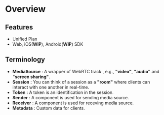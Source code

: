 
# Overview

## Features

- Unified Plan
- Web, iOS(**WIP**), Android(**WIP**) SDK



## Terminology

- **MediaSource** : A wrapper of WebRTC track , e.g., **"video"**, **"audio"**  and **"screen sharing"**.
- **Session** : You can think of a session as a **"room"** where clients can interact with one another in real-time.
- **Token** : A token is an identification in the session.
- **Sender** : A component is used for sending media source.
- **Receiver** : A component is used for receving media source.
- **Metadata** : Custom data for clients. 

